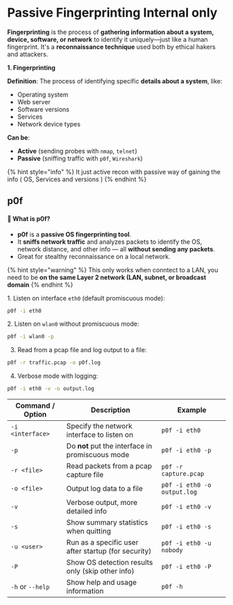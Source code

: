 # Passive Fingerprinting Internal only

**Fingerprinting** is the process of **gathering information about a system, device, software, or network** to identify it uniquely—just like a human fingerprint. It's a **reconnaissance technique** used both by ethical hakers and attackers.

&#x20;**1. Fingerprinting**

**Definition**: The process of identifying specific **details about a system**, like:

* Operating system
* Web server
* Software versions
* Services
* Network device types

**Can be**:

* **Active** (sending probes with `nmap`, `telnet`)
* **Passive** (sniffing traffic with `p0f`, `Wireshark`)

{% hint style="info" %}
It just active recon with passive way of gaining the info ( OS, Services and versions )
{% endhint %}

## p0f

#### 🔎 What is **p0f**?

* **p0f** is a **passive OS fingerprinting tool**.
* It **sniffs network traffic** and analyzes packets to identify the OS, network distance, and other info — all **without sending any packets**.
* Great for stealthy reconnaissance on a local network.

{% hint style="warning" %}
This only works when conntect to a LAN,  you need to be **on the same Layer 2 network (LAN, subnet, or broadcast domain**
{% endhint %}

1\. Listen on interface `eth0` (default promiscuous mode):

```bash
p0f -i eth0
```

2\. Listen on `wlan0` without promiscuous mode:

```bash
p0f -i wlan0 -p
```

3. Read from a pcap file and log output to a file:

```bash
p0f -r traffic.pcap -o p0f.log
```

4. Verbose mode with logging:

```bash
p0f -i eth0 -v -o output.log
```

| Command / Option | Description                                         | Example                     |
| ---------------- | --------------------------------------------------- | --------------------------- |
| `-i <interface>` | Specify the network interface to listen on          | `p0f -i eth0`               |
| `-p`             | Do **not** put the interface in promiscuous mode    | `p0f -i eth0 -p`            |
| `-r <file>`      | Read packets from a pcap capture file               | `p0f -r capture.pcap`       |
| `-o <file>`      | Output log data to a file                           | `p0f -i eth0 -o output.log` |
| `-v`             | Verbose output, more detailed info                  | `p0f -i eth0 -v`            |
| `-s`             | Show summary statistics when quitting               | `p0f -i eth0 -s`            |
| `-u <user>`      | Run as a specific user after startup (for security) | `p0f -i eth0 -u nobody`     |
| `-P`             | Show OS detection results only (skip other info)    | `p0f -i eth0 -P`            |
| `-h` or `--help` | Show help and usage information                     | `p0f -h`                    |
